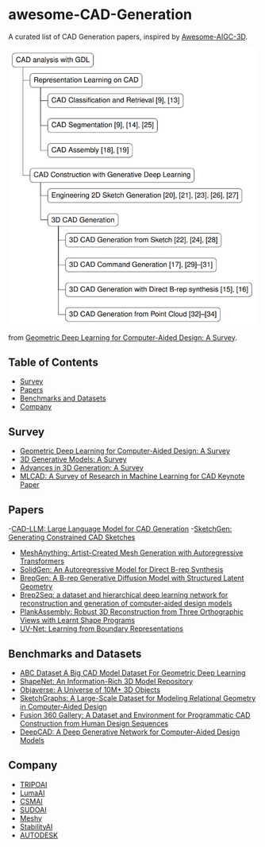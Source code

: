 # awesome-CAD-Generation
A curated list of CAD Generation papers, inspired by [Awesome-AIGC-3D](https://github.com/hitcslj/Awesome-AIGC-3D).

<img src="./asset/outline.PNG" width="696px">

from [Geometric Deep Learning for Computer-Aided Design: A Survey](https://arxiv.org/abs/2402.17695).


## Table of Contents

- [Survey](#survey) 
- [Papers](#papers)
- [Benchmarks and Datasets](#Benchmarks-and-Datasets)
- [Company](#company)

## Survey
- [Geometric Deep Learning for Computer-Aided Design: A Survey](https://arxiv.org/abs/2402.17695v1)
- [3D Generative Models: A Survey](https://arxiv.org/abs/2210.15663)
- [Advances in 3D Generation: A Survey](https://arxiv.org/abs/2401.17807)
- [MLCAD: A Survey of Research in Machine Learning for CAD Keynote Paper](https://doi.org/10.1109/TCAD.2021.3124762)

## Papers
-[CAD-LLM: Large Language Model for CAD Generation](https://www.research.autodesk.com/publications/ai-lab-cad-llm/)
-[SketchGen: Generating Constrained CAD Sketches](https://arxiv.org/abs/2106.02711)
- [MeshAnything: Artist-Created Mesh Generation with Autoregressive Transformers](https://arxiv.org/abs/2406.10163)
- [SolidGen: An Autoregressive Model for Direct B-rep Synthesis](https://arxiv.org/abs/2203.13944)
- [BrepGen: A B-rep Generative Diffusion Model with Structured Latent Geometry](https://arxiv.org/abs/2401.15563)
- [Brep2Seq: a dataset and hierarchical deep learning network for reconstruction and generation of computer-aided design models](https://doi.org/10.1093/jcde/qwae005)
- [PlankAssembly: Robust 3D Reconstruction from Three Orthographic Views with Learnt Shape Programs](https://arxiv.org/abs/2308.05744)
- [UV-Net: Learning from Boundary Representations](https://arxiv.org/abs/2006.10211)


## Benchmarks and Datasets
- [ABC Dataset A Big CAD Model Dataset For Geometric Deep Learning](https://deep-geometry.github.io/abc-dataset/)
- [ShapeNet: An Information-Rich 3D Model Repository](https://arxiv.org/abs/1512.03012)
- [Objaverse: A Universe of 10M+ 3D Objects](https://objaverse.allenai.org/)
- [SketchGraphs: A Large-Scale Dataset for Modeling Relational Geometry in Computer-Aided Design](https://github.com/PrincetonLIPS/SketchGraphs)
- [Fusion 360 Gallery: A Dataset and Environment for Programmatic CAD Construction from Human Design Sequences](https://arxiv.org/abs/2010.02392)
- [DeepCAD: A Deep Generative Network for Computer-Aided Design Models](https://www.cs.columbia.edu/cg/deepcad/)

## Company
- [TRIPOAI](https://www.tripo3d.ai/)
- [LumaAI](https://lumalabs.ai/)
- [CSMAI](https://www.csm.ai/)
- [SUDOAI](https://www.sudo.ai/)
- [Meshy](https://www.meshy.ai/)
- [StabilityAI](https://stability.ai/)
- [AUTODESK](https://www.research.autodesk.com/)
